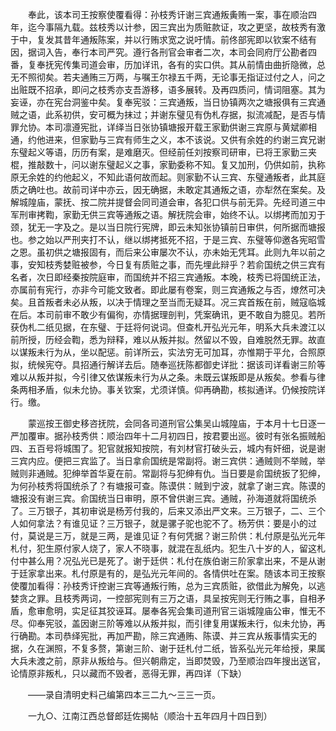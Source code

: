 <!-- { "loadSidebar": true } -->
　　奉此，该本司王按察使覆看得：孙枝秀讦谢三宾通叛夤贿一案，事在顺治四年，迄今事隔九载。兹枝秀以计参，因三宾出为质赃款证，攻之更坚，故枝秀有激于中，复发其昔年通叛陈案，并以行贿求宽之说吁情。前佟部宪即以钦案不结有因，据词入告，奉行本司严究。遵行各刑官会审者二次，本司会同府厅公勘者四番，复奉抚宪传集司道会审，历加详讯，各有的实口供。其从前情由曲折隐微，总无不照彻矣。若夫通贿三万两，与嘱王尔禄五千两，无论事无指证过付之人，问之出赃既不招承，即问之枝秀亦支吾游移，语多展转。及再四质问，情词阻塞。其为妄诬，亦在宪台洞鉴中矣。复奉宪驳：三宾通叛，当日协镇两次之塘报俱有三宾通贼之语，此系初供，安可概为抹过；并谢东璧见有伪札存据，拟流减配，是否与情罪允协。本司凛遵宪批，详绎当日张协镇塘报开载王家勤供谢三宾原与黄斌卿相通，约他进来，但家勤与三宾有师生之义，本不该说。又供有余姓的约谢三宾兄谢东璧起义等语，历历有案，是难磨灭。但经前任刘按察司研审，已将王家勤三夹棍，推敲数十，问以谢东璧起义之事，家勤委称不知。复又加刑，仍供如前，执称原无余姓的约他起义，不知此语何故而起。则家勤不认三宾、东璧通叛者，此其庭质之确吐也。故前司详中亦云，因无确据，未敢定其通叛之语，亦犁然在案矣。及解城隍庙，蒙抚、按二院并提督会同司道会审，各犯口供与前无异。先经司道三中军刑审拷鞫，家勤无供三宾等通叛之语。解抚院会审，始终不认。以绑拷而加刃于颈，犹无一字及之。是以当日院行宪牌，即云未知张协镇前日审供，何所据而塘报也。参之始以严刑夹打不认，继以绑拷抵死不招，于是三宾、东璧等仰邀各宪昭雪之恩。虽初供之塘报固有，而后来公审屡次不认，亦未始无凭耳。此则九年以前之事，安知枝秀婪赃被参，今日复有质赃之事，而先埋此辩乎？若俞国统之供三宾有名者，次日即经秦按院庭审，而国统并不招三宾通叛。本晚，枝秀已将国统正法，亦属前有宪行，亦非今可能文致者。即此屡有卷案，则三宾通叛之与否，燎然可决矣。且首叛者未必从叛，以决于情理之至当而无疑耳。况三宾首叛在前，贼寇临城在后。本司前审不敢少有偏徇，亦情据理剖判，凭案确讯，更不敢自为臆见。若所获伪札二纸见据，在东璧、于廷将何说词。但查札开弘光元年，明系大兵未渡江以前所授，历经会鞫，悉为辩释，难以从叛并拟。然留以不毁，自难脱然无罪。故直以谋叛未行为从，坐以配惩。前详所云，实法穷无可加耳，亦惟期于平允，合照原拟，统候宪夺。具招通行解详去后。随奉巡抚陈都御史详批：据该司详看谢三阶等难以从叛并拟，今引律又依谋叛未行为从之条。未既云谋叛即是从叛矣。参看与律条两相矛盾，似未允协。事关钦案，尤须详慎。仰再确勘，核拟通详。仍候按院详行。缴。

　　蒙巡按王御史移咨抚院，会同各司道刑官公集吴山城隍庙，于本月十七日逐一严加覆审。据孙枝秀供：顺治四年十二月初四日，按君要出巡。彼时有张名振贼船四、五百号将城围了。犯官就报知按院，有刘材官打破头云，城内有奸细，说是谢三宾内应。便把三宾监了。当日拿俞国统是常副将。谢三宾供：通贼则不举贼，举贼则非通贼。犯绅举首华夏在前。常副将与犯绅有仇。当日要是俞国统扳了犯绅，为何孙枝秀将国统杀了？有塘报可查。陈谟供：贼到宁波，就拿了谢三宾。陈谟的塘报没有谢三宾。俞国统当日审明，原不曾供谢三宾。通贼，孙海道就将国统杀了。三万银子，其初审说是杨芳付我的，后来又添出严文来。三万银子，二、三个人如何拿法？有谁见证？三万银子，就是骡子驼也驼不了。杨芳供：要是小的过付，莫说是三万，就是三两，是谁见证？有何凭据？谢三阶供：札付原是弘光元年札付，犯生原付家人烧了，家人不晓事，就混在乱纸内。犯生八十岁的人，留这札付中甚么用？况弘光已是死了。谢于廷供：札付在族伯谢三阶家拿出来，不是从谢于廷家拿出来。札付原是有的，是弘光元年间的。各情供吐在案。随该本司王按察使覆加看得：孙枝秀讦控谢三宾等通叛行贿，总为三宾质赃，欲借此为解免，以逃婪贪之罪。且枝秀两词，一控部宪则有三万之语，具呈按宪则无行贿之事，自相矛盾，愈审愈明，实足征其狡诬耳。屡奉各宪会集司道刑官三诣城隍庙公审，惟无不尽。仰奉宪驳，盖因谢三阶等难以从叛并拟，而引律复用谋叛未行，似未允协，再行确勘。本司恭绎宪批，再加严勘，除三宾通贿、陈谟、并三宾从叛事情实无的据，久在渊照，不复多赘，第谢三阶、谢于廷札付二纸，皆系弘光元年给授，果属大兵未渡之前，原非从叛给与。但兴朝鼎定，当即焚毁，乃至顺治四年搜出送官，论情原非叛札，只以藏而不毁者，恶得无罪，再四详（下缺）

　　——录自清明史料己编第四本三二九～三三一页。

　　一九○、江南江西总督郎廷佐揭帖（顺治十五年四月十四日到）


